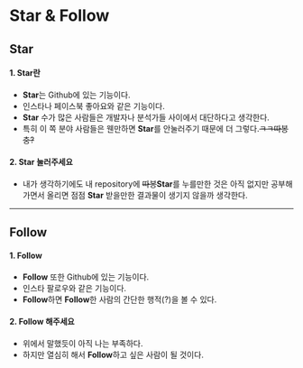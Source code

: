 # Star & Follow

## Star

#### 1. Star란

- **Star**는 Github에 있는 기능이다.
- 인스타나 페이스북 좋아요와 같은 기능이다.
- **Star** 수가 많은 사람들은 개발자나 분석가들 사이에서 대단하다고 생각한다.
- 특히 이 쪽 분야 사람들은 웬만하면 **Star**를 안눌러주기 때문에 더 그렇다.~~ㅋㅋ따봉충?~~

#### 2. Star 눌러주세요

- 내가 생각하기에도 내 repository에 ~~따봉~~**Star**를 누를만한 것은 아직 없지만 공부해가면서 올리면 점점 **Star** 받을만한 결과물이 생기지 않을까 생각한다.

---

## Follow

#### 1. Follow

- **Follow** 또한 Github에 있는 기능이다.
- 인스타 팔로우와 같은 기능이다.
- **Follow**하면 **Follow**한 사람의 간단한 행적(?)을 볼 수 있다.

#### 2. Follow 해주세요

- 위에서 말했듯이 아직 나는 부족하다.
- 하지만 열심히 해서 **Follow**하고 싶은 사람이 될 것이다.